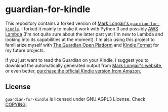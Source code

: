 # guardian-for-kindle

This repository contains a forked version of [Mark Longair's `guardian-for-kindle`](https://github.com/mhl/guardian-for-kindle). I forked it mainly to make it work with Python 3 and possibly [AWS Lambda](https://aws.amazon.com/lambda/) (I'm not quite sure about the latter part yet; I'm new to Lambda and looking into its capabilities at the moment). I'm also using this project to familiarize myself with [The Guardian Open Platform](http://open-platform.theguardian.com) and [Kindle Format](https://www.amazon.com/gp/feature.html?docId=1000729511) for my future projects.

If you just want to read the Guardian on your Kindle, I suggest you to download the automatically generated output from [Mark Longair's website](http://mythic-beasts.com/~mark/random/guardian-for-kindle/), or even better, [purchase the official Kindle version from Amazon.](https://www.amazon.com/The-Guardian-and-the-Observer/dp/B004MME3M8)

## License

`guardian-for-kindle` is licensed under GNU AGPL3 License. Check [COPYING](COPYING).
